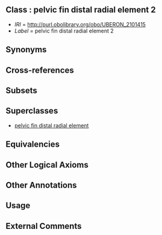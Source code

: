 
## Class : pelvic fin distal radial element 2

 * *IRI* = http://purl.obolibrary.org/obo/UBERON_2101415
 * *Label* = pelvic fin distal radial element 2

## Synonyms


## Cross-references


## Subsets


## Superclasses

 * [pelvic fin distal radial element](../../UBERON/08/UBERON_1600008.md)

## Equivalencies


## Other Logical Axioms


## Other Annotations


## Usage


## External Comments

